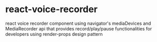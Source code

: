 # react-voice-recorder
react voice recorder component using navigator's mediaDevices and MediaRecorder api that provides record/play/pause functionalities for developers using render-props design pattern
